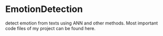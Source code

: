 # EmotionDetection
detect emotion from texts using ANN and other methods.
Most important code files of my project can be found here.  
